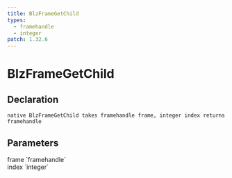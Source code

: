 ```yaml
---
title: BlzFrameGetChild
types:
  - framehandle
  - integer
patch: 1.32.6
---
```


# BlzFrameGetChild

## Declaration

```
native BlzFrameGetChild takes framehandle frame, integer index returns framehandle
```

## Parameters
<dl>
  <dt>frame `framehandle`</dt>
  <dd></dd>

  <dt>index `integer`</dt>
  <dd></dd>
</dl>